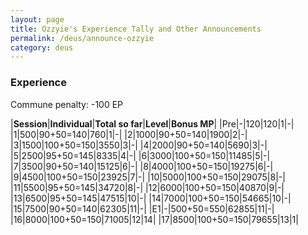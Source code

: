 ```yaml
---
layout: page
title: Ozzyie's Experience Tally and Other Announcements
permalink: /deus/announce-ozzyie
category: deus
---
```

### Experience

Commune penalty: -100 EP

|__Session__|__Individual__|__Total so far__|__Level__|__Bonus MP__|
|Pre|-|120|120|1|-|
|1|500|90+50=140|760|1|-|
|2|1000|90+50=140|1900|2|-|
|3|1500|100+50=150|3550|3|-|
|4|2000|90+50=140|5690|3|-|
|5|2500|95+50=145|8335|4|-|
|6|3000|100+50=150|11485|5|-|
|7|3500|90+50=140|15125|6|-|
|8|4000|100+50=150|19275|6|-|
|9|4500|100+50=150|23925|7|-|
|10|5000|100+50=150|29075|8|-|
|11|5500|95+50=145|34720|8|-|
|12|6000|100+50=150|40870|9|-|
|13|6500|95+50=145|47515|10|-|
|14|7000|100+50=150|54665|10|-|
|15|7500|90+50=140|62305|11|-|
|E1|-|500+50=550|62855|11|-|
|16|8000|100+50=150|71005|12|14|
|17|8500|100+50=150|79655|13|1|
